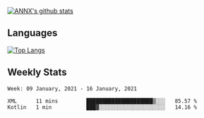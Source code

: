 [![ANNX's github stats](https://github-readme-stats.vercel.app/api?username=NXAN2901&count_private=true&show_icons=true&theme=vue)](https://github.com/NXAN2901)

## Languages
[![Top Langs](https://github-readme-stats.vercel.app/api/top-langs/?username=NXAN2901)](https://github.com/NXAN2901)

## Weekly Stats
<!--START_SECTION:waka-->
```text
Week: 09 January, 2021 - 16 January, 2021

XML      11 mins         █████████████████████▒░░░   85.57 % 
Kotlin   1 min           ███▓░░░░░░░░░░░░░░░░░░░░░   14.16 % 
```
<!--END_SECTION:waka-->
